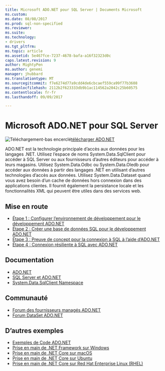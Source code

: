 ```yaml
---
title: Microsoft ADO.NET pour SQL Server | Documents Microsoft
ms.custom: 
ms.date: 08/08/2017
ms.prod: sql-non-specified
ms.reviewer: 
ms.suite: 
ms.technology:
- drivers
ms.tgt_pltfrm: 
ms.topic: article
ms.assetid: 5e467fce-7237-4678-bafa-a16f32323d0c
caps.latest.revision: 9
author: MightyPen
ms.author: genemi
manager: jhubbard
ms.translationtype: MT
ms.sourcegitcommit: f7e6274d77a9cdd4de6cbcaef559ca99f77b3608
ms.openlocfilehash: 2112b2f623333db9b1ac114562a2042c25b60575
ms.contentlocale: fr-fr
ms.lasthandoff: 09/09/2017

---
```

# <a name="microsoft-adonet-for-sql-server"></a>Microsoft ADO.NET pour SQL Server

![Téléchargement-bas encerclé](../../ssdt/media/download.png)[télécharger ADO.NET](../sql-connection-libraries.md#anchor-20-drivers-relational-access)

ADO.NET est la technologie principale d’accès aux données pour les langages .NET. Utilisez l’espace de noms System.Data.SqlClient pour accéder à SQL Server ou aux fournisseurs d’autres éditeurs pour accéder à leurs magasins. Utilisez System.Data.Odbc ou System.Data.Oledb pour accéder aux données à partir des langages .NET en utilisant d’autres technologies d’accès aux données. Utilisez System.Data.Dataset quand vous avez besoin d’un cache de données hors connexion dans des applications clientes. Il fournit également la persistance locale et les fonctionnalités XML qui peuvent être utiles dans des services web.  
  
## <a name="getting-started"></a>Mise en route  
* [Étape 1 : Configurer l’environnement de développement pour le développement ADO.NET](step-1-configure-development-environment-for-ado-net-development.md)  
* [Étape 2 : Créer une base de données SQL pour le développement ADO.NET](step-2-create-a-sql-database-for-ado-net-development.md)  
* [Étape 3 : Preuve de concept pour la connexion à SQL à l’aide d’ADO.NET](step-3-proof-of-concept-connecting-to-sql-using-ado-net.md)  
* [Étape 4 : Connexion résiliente à SQL avec ADO.NET](step-4-connect-resiliently-to-sql-with-ado-net.md)  
  
## <a name="documentation"></a>Documentation  
* [ADO.NET](https://msdn.microsoft.com/library/e80y5yhx.aspx)  
* [SQL Server et ADO.NET](https://msdn.microsoft.com/library/kb9s9ks0.aspx)  
* [System.Data.SqlClient Namespace](https://msdn.microsoft.com/library/system.data.sqlclient.aspx)  
  
## <a name="community"></a>Communauté  
* [Forum des fournisseurs managés ADO.NET](http://social.msdn.microsoft.com/Forums/en-US/adodotnetdataproviders/threads/)  
* [Forum DataSet ADO.NET](http://social.msdn.microsoft.com/Forums/en-US/adodotnetdataset/threads)  
  
## <a name="more-samples"></a>D’autres exemples  
* [Exemples de Code ADO.NET](https://msdn.microsoft.com/library/dw70f090.aspx)  
* [Prise en main de .NET Framework sur Windows](https://www.microsoft.com/sql-server/developer-get-started/csharp/win/)
* [Prise en main de .NET Core sur macOS](https://www.microsoft.com/sql-server/developer-get-started/csharp/mac/)
* [Prise en main de .NET Core sur Ubuntu](https://www.microsoft.com/sql-server/developer-get-started/csharp/ubuntu/)
* [Prise en main de .NET Core sur Red Hat Enterprise Linux (RHEL)](https://www.microsoft.com/sql-server/developer-get-started/csharp/rhel/)
  

